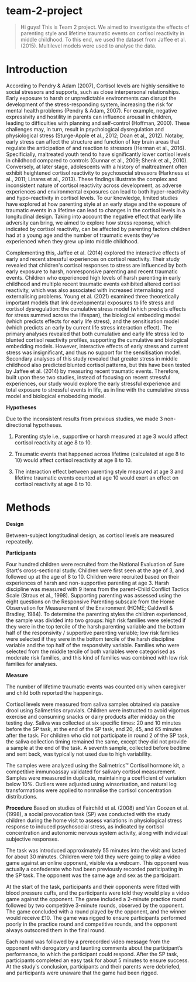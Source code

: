 # team-2-project

> Hi guys! This is Team 2 project. We aimed to investigate the effects of parenting style and lifetime traumatic events on cortisol reactivity in middle childhood. To this end, we used the dataset from Jaffee et al. (2015). Multilevel models were used to analyse the data.

# Introduction

According to Pendry & Adam (2007), Cortisol levels are highly sensitive to social stressors and supports, such as close interpersonal relationships. Early exposure to harsh or unpredictable environments can disrupt the development of the stress-responding system, increasing the risk for mental health problems (Pendry & Adam, 2007). For example, negative expressivity and hostility in parents can influence arousal in children, leading to difficulties with planning and self-control (Hoffman, 2000). These challenges may, in turn, result in psychological dysregulation and physiological stress (Sturge-Apple et al., 2012; Doan et al,, 2012). Notaby, early stress can affect the structure and function of key brain areas that regulate the anticipation of and reaction to stressors (Herman et al., 2016). Specificially, maltreated youth tend to have significantly lower cortisol levels in childhood compared to controls (Gunnar et al., 2009; Shenk et al., 2010). Conversely, at later stage, adolescents with a history of maltreatment often exhibit heightened cortisol reactivity to psychosocial stressors (Harkness et al., 2011; Linares et al., 2013). These findings illustrate the complex and inconsistent nature of cortisol reactivity across development, as adverse experiences and environmental exposures can lead to both hyper-reactivity and hypo-reactivity in cortisol levels. To our knowledge, limited studies have explored at how parenting style at an early stage and the exposure of traumatic events in a lifetime can lead to changes in the cortisol levels in a longitudinal design. Taking into account the negative effect that early life adversity can bring, we aimed to explore how stress reponse, which indicated by cortisol reactivity, can be affected by parenting factors children had at a young age and the number of traumatic events they've experienced when they grew up into middle childhood. 

Complementing this, Jaffee et al. (2014) explored the interactive effects of early and recent stressful experiences on cortisol reactivity. Their study revealed that children's cortisol responses to stress are influenced by both early exposure to harsh, nonresponsive parenting and recent traumatic events. Children who experienced high levels of harsh parenting in early childhood and multiple recent traumatic events exhibited altered cortisol reactivity, which was also associated with increased internalising and externalising problems. Young et al. (2021) examined three theoretically important models that link developmental exposures to life stress and cortisol dysregulation: the cumulative stress model (which predicts effects for stress summed across the lifespan), the biological embedding model (which predicts effects for early life stress), and the sensitisation model (which predicts an early by current life stress interaction effect). The primary analyses revealed that both cumulative and early life stress led to blunted cortisol reactivity profiles, supporting the cumulative and biological embedding models. However, interactive effects of early stress and current stress was insignificant, and thus no support for the sensitisation model. Secondary analyses of this study revealed that greater stress in middle childhood also predicted blunted cortisol patterns, but this have been tested by Jaffee et al. (2014) by measuring recent traumatic events. Therefore, built upon these two studies, instead of focusing on recent stressful experiences, our study would explore the early stressful experience and total exposure to stressful events in life, as in line with the cumulative stress model and biological emobedding model.

**Hypotheses**

Due to the inconsistent results from previous studies, we made 3 non-directional hypotheses. 

1. Parenting style i.e., supportive or harsh measured at age 3 would affect cortisol reactivity at age 8 to 10.​

2. Traumatic events that happened across lifetime (calculated at age 8 to 10) would affect cortisol reactivity at age 8 to 10.​

3. The interaction effect between parenting style measured at age 3 and lifetime traumatic events counted at age 10 would exert an effect on cortisol reactivity at age 8 to 10.


# Methods

**Design**

Between-subject longtitudinal design, as cortisol levels are measured repeatedly. 

**Participants**

Four hundred children were recruited from the National Evaluation of Sure Start's cross-sectional study. Children were first seen at the age of 3, and followed up at the age of 8 to 10. Children were recruited based on their experiences of harsh and non-supportive parenting at age 3. Harsh discipline was measured with 9 items from the parent-Child Conflict Tactics Scale (Straus et al., 1998). Supporting parenting was assessed using the eight questions on the Responsive Parenting subscale from the Home Observation for Measurement of the Environment (HOME; Caldwell & Bradley, 1984). To determine the parenting styles the children experienced, the sample was divided into two groups: high risk families were selected if they were in the top tercile of the harsh parenting variable and the bottom half of the responsivity / supportive parenting variable; low risk families were selected if they were in the bottom tercile of the harsh discipline variable and the top half of the responsivity variable. Families who were selected from the middle tercile of both variables were categorised as moderate risk families, and this kind of families was combined with low risk families for analyses. 

**Measure**

The number of lifetime traumatic events was counted only when caregiver and child both reported the happenings. 

Cortisol levels were measured from saliva samples obtained via passive drool using Salimetrics cryovials. Children were instructed to avoid vigorous exercise and consuming snacks or dairy products after midday on the testing day. Saliva was collected at six specific times: 20 and 10 minutes before the SP task, at the end of the SP task, and 20, 45, and 65 minutes after the task. For children who did not participate in round 2 of the SP task, the saliva collection timing remained the same, except they did not provide a sample at the end of the task. A seventh sample, collected before bedtime and sent back, was typically not used due to high variability.

The samples were analyzed using the Salimetrics™ Cortisol hormone kit, a competitive immunoassay validated for salivary cortisol measurement. Samples were measured in duplicate, maintaining a coefficient of variation below 10%. Outliers were adjusted using winsorisation, and natural log transformations were applied to normalise the cortisol concentration distributions.

**Procedure**
Based on studies of Fairchild et al. (2008) and Van Goozen et al. (1998), a social provocation task (SP) was conducted with the study children during the home visit to assess variations in physiological stress response to induced psychosocial stress, as indicated by cortisol concentration and autonomic nervous system activity, along with individual subjective responses.  

The task was introduced approximately 55 minutes into the visit and lasted for about 30 minutes. Children were told they were going to play a video game against an online opponent, visible via a webcam. This opponent was actually a confederate who had been previously recorded participating in the SP task. The opponent was the same age and sex as the participant.

At the start of the task, participants and their opponents were fitted with blood pressure cuffs, and the participants were told they would play a video game against the opponent. The game included a 2-minute practice round followed by two competitive 3-minute rounds, observed by the opponent. The game concluded with a round played by the opponent, and the winner would receive £10. The game was rigged to ensure participants performed poorly in the practice round and competitive rounds, and the opponent always outscored them in the final round.

Each round was followed by a prerecorded video message from the opponent with derogatory and taunting comments about the participant’s performance, to which the participant could respond. After the SP task, participants completed an easy task for about 5 minutes to ensure success. At the study's conclusion, participants and their parents were debriefed, and participants were unaware that the game had been rigged.
